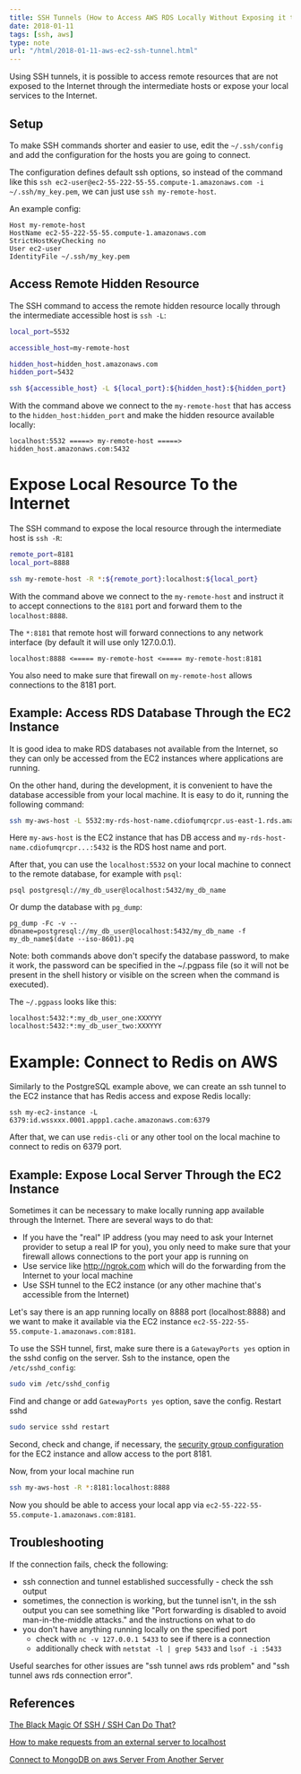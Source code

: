 ```yaml
---
title: SSH Tunnels (How to Access AWS RDS Locally Without Exposing it to Internet)
date: 2018-01-11
tags: [ssh, aws]
type: note
url: "/html/2018-01-11-aws-ec2-ssh-tunnel.html"
---
```


Using SSH tunnels, it is possible to access remote resources that are not exposed to the Internet through the intermediate hosts or expose your local services to the Internet.
<!-- more -->

## Setup

To make SSH commands shorter and easier to use, edit the `~/.ssh/config` and add the configuration for the hosts you are going to connect.

The configuration defines default ssh options, so instead of the command like this `ssh ec2-user@ec2-55-222-55-55.compute-1.amazonaws.com -i ~/.ssh/my_key.pem`, we can just use `ssh my-remote-host`.

An example config:

```text
Host my-remote-host
HostName ec2-55-222-55-55.compute-1.amazonaws.com
StrictHostKeyChecking no
User ec2-user
IdentityFile ~/.ssh/my_key.pem
```

## Access Remote Hidden Resource

The SSH command to access the remote hidden resource locally through the intermediate accessible host is `ssh -L`:

```bash
local_port=5532

accessible_host=my-remote-host

hidden_host=hidden_host.amazonaws.com
hidden_port=5432

ssh ${accessible_host} -L ${local_port}:${hidden_host}:${hidden_port}
```

With the command above we connect to the `my-remote-host` that has access to the `hidden_host:hidden_port` and make the hidden resource available locally:

```text
localhost:5532 =====> my-remote-host =====> hidden_host.amazonaws.com:5432
```

# Expose Local Resource To the Internet

The SSH command to expose the local resource through the intermediate host is `ssh -R`:

```bash
remote_port=8181
local_port=8888

ssh my-remote-host -R *:${remote_port}:localhost:${local_port}
```

With the command above we connect to the `my-remote-host` and instruct it to accept connections to the `8181` port and forward them to the `localhost:8888`.

The `*:8181` that remote host will forward connections to any network interface (by default it will use only 127.0.0.1).

```text
localhost:8888 <===== my-remote-host <===== my-remote-host:8181
```

You also need to make sure that firewall on `my-remote-host` allows connections to the 8181 port.


## Example: Access RDS Database Through the EC2 Instance

It is good idea to make RDS databases not available from the Internet, so they can only be accessed from the EC2 instances where applications are running.

On the other hand, during the development, it is convenient to have the database accessible from your local machine.
It is easy to do it, running the following command:

```bash
ssh my-aws-host -L 5532:my-rds-host-name.cdiofumqrcpr.us-east-1.rds.amazonaws.com:5432
```

Here `my-aws-host` is the EC2 instance that has DB access and `my-rds-host-name.cdiofumqrcpr...:5432` is the RDS host name and port.

After that, you can use the `localhost:5532` on your local machine to connect to the remote database, for example with `psql`:

```
psql postgresql://my_db_user@localhost:5432/my_db_name
```

Or dump the database with `pg_dump`:

```
pg_dump -Fc -v --dbname=postgresql://my_db_user@localhost:5432/my_db_name -f my_db_name$(date --iso-8601).pq
```

Note: both commands above don't specify the database password, to make it work, the password can be specified in the ~/.pgpass file (so it will not be present in the shell history or visible on the screen when the command is executed).

The `~/.pgpass` looks like this:

```
localhost:5432:*:my_db_user_one:XXXYYY
localhost:5432:*:my_db_user_two:XXXYYY
```

# Example: Connect to Redis on AWS

Similarly to the PostgreSQL example above, we can create an ssh tunnel to the EC2 instance that has Redis access and expose Redis locally:

```
ssh my-ec2-instance -L 6379:id.wssxxx.0001.appp1.cache.amazonaws.com:6379
```

After that, we can use `redis-cli` or any other tool on the local machine to connect to redis on 6379 port.


## Example: Expose Local Server Through the EC2 Instance

Sometimes it can be necessary to make locally running app available through the Internet.
There are several ways to do that:

- If you have the "real" IP address (you may need to ask your Internet provider to setup a real IP for you), you only need to make sure that your firewall allows connections to the port your app is running on
- Use service like http://ngrok.com which will do the forwarding from the Internet to your local machine
- Use SSH tunnel to the EC2 instance (or any other machine that's accessible from the Internet)

Let's say there is an app running locally on 8888 port (localhost:8888) and we want to make it available via the EC2 instance `ec2-55-222-55-55.compute-1.amazonaws.com:8181`.

To use the SSH tunnel, first, make sure there is a `GatewayPorts yes` option in the sshd config on the server.
Ssh to the instance, open the `/etc/sshd_config`:

```bash
sudo vim /etc/sshd_config
```

Find and change or add `GatewayPorts yes` option, save the config.
Restart sshd

```bash
sudo service sshd restart
```

Second, check and change, if necessary, the [security group configuration](https://docs.aws.amazon.com/AWSEC2/latest/UserGuide/using-network-security.html) for the EC2 instance and allow access to the port 8181.

Now, from your local machine run

```bash
ssh my-aws-host -R *:8181:localhost:8888
```

Now you should be able to access your local app via `ec2-55-222-55-55.compute-1.amazonaws.com:8181`.

## Troubleshooting

If the connection fails, check the following:

- ssh connection and tunnel established successfully - check the ssh output
- sometimes, the connection is working, but the tunnel isn't, in the ssh output you can see something like "Port forwarding is disabled to avoid man-in-the-middle attacks." and the instructions on what to do
- you don't have anything running locally on the specified port
  - check with `nc -v 127.0.0.1 5433` to see if there is a connection
  - additionally check with `netstat -l | grep 5433` and `lsof -i :5433`

Useful searches for other issues are "ssh tunnel aws rds problem" and "ssh tunnel aws rds connection error".

## References

[The Black Magic Of SSH / SSH Can Do That?](https://vimeo.com/54505525)

[How to make requests from an external server to localhost](https://stackoverflow.com/q/46956396/4612064)

[Connect to MongoDB on aws Server From Another Server](https://stackoverflow.com/a/44208214/4612064)
